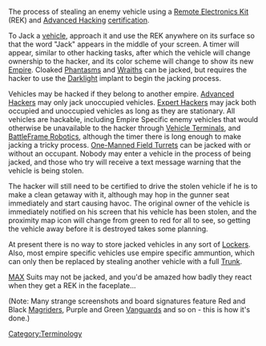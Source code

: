 The process of stealing an enemy vehicle using a [Remote Electronics
Kit](/Remote_Electronics_Kit "wikilink") (REK) and [Advanced
Hacking](/Advanced_Hacking "wikilink")
[certification](/certification "wikilink").

To Jack a [vehicle](/vehicle "wikilink"), approach it and use the REK
anywhere on its surface so that the word "Jack" appears in the middle of
your screen. A timer will appear, similar to other hacking tasks, after
which the vehicle will change ownership to the hacker, and its color
scheme will change to show its new [Empire](/Empire "wikilink"). Cloaked
[Phantasms](/Phantasm "wikilink") and [Wraiths](/Wraith "wikilink") can be
jacked, but requires the hacker to use the
[Darklight](/Darklight "wikilink") implant to begin the jacking process.

Vehicles may be hacked if they belong to another empire. [Advanced
Hackers](/Advanced_Hacking "wikilink") may only jack unoccupied vehicles.
[Expert Hackers](/Expert_Hacking "wikilink") may jack both occupied and
unoccupied vehicles as long as they are stationary. All vehicles are
hackable, including Empire Specific enemy vehicles that would otherwise
be unavailable to the hacker through [Vehicle
Terminals](/Vehicle_Terminal "wikilink"), and [BattleFrame
Robotics](/BattleFrame_Robotics "wikilink"), although the timer there is
long enough to make jacking a tricky process. [One-Manned Field
Turrets](/One-Manned_Field_Turret "wikilink") can be jacked with or
without an occupant. Nobody may enter a vehicle in the process of being
jacked, and those who try will receive a text message warning that the
vehicle is being stolen.

The hacker will still need to be certified to drive the stolen vehicle
if he is to make a clean getaway with it, although may hop in the gunner
seat immediately and start causing havoc. The original owner of the
vehicle is immediately notified on his screen that his vehicle has been
stolen, and the proximity map icon will change from green to red for all
to see, so getting the vehicle away before it is destroyed takes some
planning.

At present there is no way to store jacked vehicles in any sort of
[Lockers](/Locker "wikilink"). Also, most empire specific vehicles use
empire specific ammuntion, which can only then be replaced by stealing
another vehicle with a full [Trunk](/Trunk "wikilink").

[MAX](/MAX "wikilink") Suits may not be jacked, and you'd be amazed how
badly they react when they get a REK in the faceplate...

(Note: Many strange screenshots and board signatures feature Red and
Black [Magriders](/Magrider "wikilink"), Purple and Green
[Vanguards](/Vanguard "wikilink") and so on - this is how it's done.)

[Category:Terminology](/Category:Terminology "wikilink")
